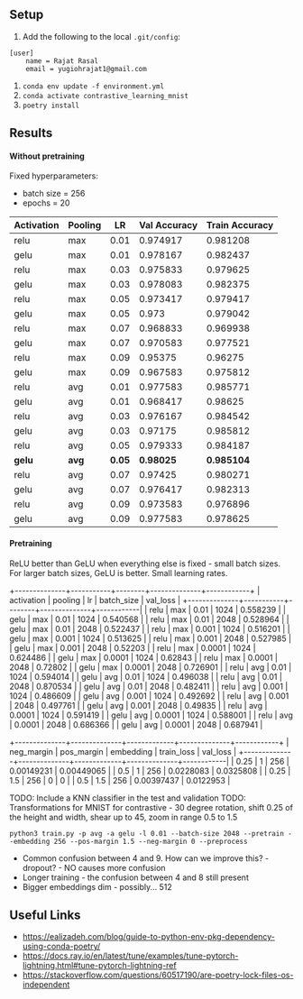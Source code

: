 ## Setup

1. Add the following to the local `.git/config`:
```
[user]
    name = Rajat Rasal
    email = yugiohrajat1@gmail.com
```
1. `conda env update -f environment.yml`
1. `conda activate contrastive_learning_mnist`
1. `poetry install`

## Results
#### Without pretraining
Fixed hyperparameters:
- batch size = 256
- epochs = 20

| Activation   | Pooling   |   LR |   Val Accuracy |   Train Accuracy |
|--------------|-----------|------|-----------|-------------|
| relu         | max       | 0.01 |  0.974917 |    0.981208 |
| gelu         | max       | 0.01 |  0.978167 |    0.982437 |
| relu         | max       | 0.03 |  0.975833 |    0.979625 |
| gelu         | max       | 0.03 |  0.978083 |    0.982375 |
| relu         | max       | 0.05 |  0.973417 |    0.979417 |
| gelu         | max       | 0.05 |  0.973    |    0.979042 |
| relu         | max       | 0.07 |  0.968833 |    0.969938 |
| gelu         | max       | 0.07 |  0.970583 |    0.977521 |
| relu         | max       | 0.09 |  0.95375  |    0.96275  |
| gelu         | max       | 0.09 |  0.967583 |    0.975812 |
| relu         | avg       | 0.01 |  0.977583 |    0.985771 |
| gelu         | avg       | 0.01 |  0.968417 |    0.98625  |
| relu         | avg       | 0.03 |  0.976167 |    0.984542 |
| gelu         | avg       | 0.03 |  0.97175  |    0.985812 |
| relu         | avg       | 0.05 |  0.979333 |    0.984187 |
| **gelu**         | **avg**       | **0.05** |  **0.98025**  |    **0.985104** |
| relu         | avg       | 0.07 |  0.97425  |    0.980271 |
| gelu         | avg       | 0.07 |  0.976417 |    0.982313 |
| relu         | avg       | 0.09 |  0.973583 |    0.976896 |
| gelu         | avg       | 0.09 |  0.977583 |    0.978625 |

#### Pretraining
ReLU better than GeLU when everything else is fixed - small batch sizes.
For larger batch sizes, GeLU is better.
Small learning rates.

+--------------+-----------+--------+--------------+------------+
| activation   | pooling   |     lr |   batch_size |   val_loss |
+--------------+-----------+--------+--------------+------------|
| relu         | max       | 0.01   |         1024 |   0.558239 |
| gelu         | max       | 0.01   |         1024 |   0.540568 |
| relu         | max       | 0.01   |         2048 |   0.528964 |
| gelu         | max       | 0.01   |         2048 |   0.522437 |
| relu         | max       | 0.001  |         1024 |   0.516201 |
| gelu         | max       | 0.001  |         1024 |   0.513625 |
| relu         | max       | 0.001  |         2048 |   0.527985 |
| gelu         | max       | 0.001  |         2048 |   0.52203  |
| relu         | max       | 0.0001 |         1024 |   0.624486 |
| gelu         | max       | 0.0001 |         1024 |   0.62843  |
| relu         | max       | 0.0001 |         2048 |   0.72802  |
| gelu         | max       | 0.0001 |         2048 |   0.726901 |
| relu         | avg       | 0.01   |         1024 |   0.594014 |
| gelu         | avg       | 0.01   |         1024 |   0.496038 |
| relu         | avg       | 0.01   |         2048 |   0.870534 |
| gelu         | avg       | 0.01   |         2048 |   0.482411 |
| relu         | avg       | 0.001  |         1024 |   0.486609 |
| gelu         | avg       | 0.001  |         1024 |   0.492692 |
| relu         | avg       | 0.001  |         2048 |   0.497761 |
| gelu         | avg       | 0.001  |         2048 |   0.49835  |
| relu         | avg       | 0.0001 |         1024 |   0.591419 |
| gelu         | avg       | 0.0001 |         1024 |   0.588001 |
| relu         | avg       | 0.0001 |         2048 |   0.686366 |
| gelu         | avg       | 0.0001 |         2048 |   0.687941 |


+--------------+--------------+-------------+--------------+------------+
|   neg_margin |   pos_margin |   embedding |   train_loss |   val_loss |
+--------------+--------------+-------------+--------------+------------|
|         0.25 |          1   |         256 |   0.00149231 | 0.00449065 |
|         0.5  |          1   |         256 |   0.0228083  | 0.0325808  |
|         0.25 |          1.5 |         256 |   0          | 0          |
|         0.5  |          1.5 |         256 |   0.00397437 | 0.0122953  |


TODO: Include a KNN classifier in the test and validation 
TODO: Transformations for MNIST for contrastive - 30 degree rotation, shift 0.25 of the height and width, shear up to 45, zoom in range 0.5 to 1.5

`python3 train.py -p avg -a gelu -l 0.01 --batch-size 2048 --pretrain --embedding 256 --pos-margin 1.5 --neg-margin 0 --preprocess`

- Common confusion between 4 and 9. How can we improve this? - dropout? - NO causes more confusion
- Longer training - the confusion between 4 and 8 still present
- Bigger embeddings dim - possibly... 512

## Useful Links
- https://ealizadeh.com/blog/guide-to-python-env-pkg-dependency-using-conda-poetry/
- https://docs.ray.io/en/latest/tune/examples/tune-pytorch-lightning.html#tune-pytorch-lightning-ref
- https://stackoverflow.com/questions/60517190/are-poetry-lock-files-os-independent
